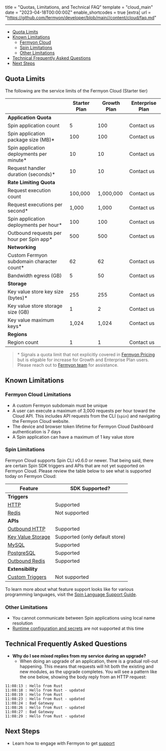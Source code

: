 title = "Quotas, Limitations, and Technical FAQ"
template = "cloud_main"
date = "2023-04-18T00:00:00Z"
enable_shortcodes = true
[extra]
url = "https://github.com/fermyon/developer/blob/main//content/cloud/faq.md"

---
- [Quota Limits](#quota-limits)
- [Known Limitations](#known-limitations)
  - [Fermyon Cloud](#fermyon-cloud)
  - [Spin Limitations](#spin-limitations)
  - [Other Limitations](#other-limitations)
- [Technical Frequently Asked Questions](#technical-frequently-asked-questions)
- [Next Steps](#next-steps)

## Quota Limits

The following are the service limits of the Fermyon Cloud (Starter tier)

| | Starter Plan | Growth Plan | Enterprise Plan
|-----|-----|-----|-----|
| **Application Quota** |
| Spin application count | 5 | 100 | Contact us 
| Spin application package size (MB)* | 100 | 100 | Contact us
| Spin application deployments per minute* | 10 | 10 | Contact us
| Request handler duration (seconds)* | 10  | 10  | Contact us
| **Rate Limiting Quota** |
| Request execution count | 100,000  | 1,000,000  | Contact us
| Request executions per second* | 1,000 | 1,000 | Contact us 
| Spin application deployments per hour* | 100 | 100 | Contact us
| Outbound requests per hour per Spin app* | 500 | 500 | Contact us
| **Networking** |
| Custom Fermyon subdomain character count* | 62 | 62 | Contact us
| Bandwidth egress (GB) | 5 | 50 | Contact us
| **Storage** |
| Key value store key size (bytes)* | 255 | 255 | Contact us
| Key value store storage size (GB) | 1 | 2 | Contact us
| Key value maximum keys* | 1,024 | 1,024 | Contact us
| **Regions** |
| Region count| 1 | 1 | Contact us

> \* Signals a quota limit that not explicitly covered in [Fermyon Pricing](fermyon.com/pricing) but is eligable for increase for Growth and Enterprise Plan users. Please reach out to [Fermyon team](mailto:sales@fermyon.com) for assistance.

## Known Limitations

### Fermyon Cloud Limitations

- A custom Fermyon subdomain must be unique
- A user can execute a maximum of 3,000 requests per hour toward the Cloud API. This includes API requests from the CLI (`spin`) and navigating the Fermyon Cloud website.
- The device and browser token lifetime for Fermyon Cloud Dashboard authentication is 7 days
- A Spin application can have a maximum of 1 key value store

### Spin Limitations

Fermyon Cloud supports Spin CLI v0.6.0 or newer. That being said, there are certain Spin SDK triggers and APIs that are not yet supported on Fermyon Cloud. Please review the table below to see what is supported today on Fermyon Cloud: 

| Feature | SDK Supported? |
|-----|-----|
| **Triggers** |
| [HTTP](/spin/http-trigger) | Supported |
| [Redis](/spin/redis-trigger) | Not supported |
| **APIs** |
| [Outbound HTTP](/spin/rust-components.md#sending-outbound-http-requests) | Supported |
| [Key Value Storage](/spin/kv-store-api-guide) | Supported (only default store) |
| [MySQL](/spin/rdbms-storage#using-mysql-and-postgresql-from-applications) | Supported |
| [PostgreSQL](/spin/rdbms-storage#using-mysql-and-postgresql-from-applications) | Supported |
| [Outbound Redis](/spin/rust-components.md#storing-data-in-redis-from-rust-components) | Supported |
| **Extensibility** |
| [Custom Triggers](/spin/extending-and-embedding) | Not supported |

To learn more about what feature support looks like for various programming languages, visit the [Spin Language Support Guide](/spin/language-support-overview.md).

### Other Limitations

- You cannot communicate between Spin applications using local name resolution
- [Runtime configuration and secrets](/spin/dynamic-configuration#runtime-configuration) are not supported at this time

## Technical Frequently Asked Questions

- **Why do I see mixed replies from my service during an upgrade?**
  - When doing an upgrade of an application, there is a gradual roll-out happening. This means that requests will hit both the existing and new modules, as the upgrade completes. You will see a pattern like the one below, showing the body reply from an HTTP request:

<!-- @nocpy -->

```text
11:08:13 : Hello from Rust
11:08:18 : Hello from Rust - updated
11:08:19 : Hello from Rust
11:08:23 : Hello from Rust - updated
11:08:24 : Bad Gateway
11:08:26 : Hello from Rust - updated
11:08:27 : Bad Gateway
11:08:29 : Hello from Rust - updated
```

## Next Steps

- Learn how to engage with Fermyon to get [support](support)

